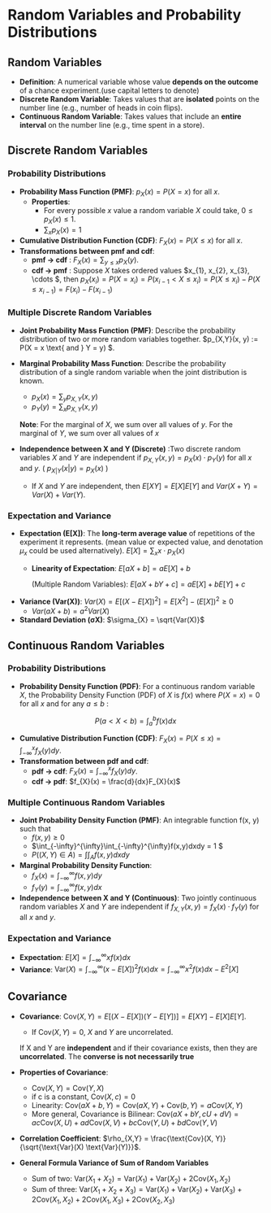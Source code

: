 # Random Variables and Probability Distributions

## Random Variables
- **Definition**: A numerical variable whose value **depends on the outcome** of a chance experiment.(use capital letters to denote)
- **Discrete Random Variable**: Takes values that are **isolated** points on the number line (e.g., number of heads in coin flips).
- **Continuous Random Variable**: Takes values that include an **entire interval** on the number line (e.g., time spent in a store).
## Discrete Random Variables
### Probability Distributions
- **Probability Mass Function (PMF)**: $p_X(x) = P(X = x)$ for all $x$.
  - **Properties**:
    - For every possible $x$ value a random variable $X$ could
take,  $0 \leq p_X(x) \leq 1$.
    - $\sum_x p_X(x) = 1$
- **Cumulative Distribution Function (CDF)**: $F_X(x) = P(X \leq x)$ for all $x$.
- **Transformations between pmf and cdf**:
  - **pmf $\rightarrow$ cdf** : $F_X(x) = \sum_{y \leq x} p_X(y)$.
  - **cdf $\rightarrow$ pmf** : Suppose $X$ takes ordered values $x_{1}, x_{2}, x_{3}, \cdots $, then $p_X(x_i) = P(X = x_i) = P(x_{i-1} < X \leq x_i) = P(X \leq x_i) - P(X \leq x_{i-1}) = F(x_i) - F(x_{i-1})$


### Multiple Discrete Random Variables
- **Joint Probability Mass Function (PMF)**:  Describe the probability distribution of two or more random variables together. $p_{X,Y}(x, y) := P(X = x \text{ and } Y = y) $.
- **Marginal Probability Mass Function**: Describe the probability distribution of a single random variable when the joint distribution is known.
  - $p_X(x) = \sum_y p_{X,Y}(x, y)$
  - $p_Y(y) = \sum_x p_{X,Y}(x, y)$
    
  **Note**: For the marginal of $X$, we sum over all values of $y$. For the marginal of $Y$, we sum over all values of $x$
- **Independence between X and Y (Discrete)** :Two discrete random variables $X$ and $Y$ are independent if $p_{X,Y}(x, y) = p_X(x) \cdot p_Y(y)$ for all $x$ and $y$. ( $p_{X|Y}(x|y) = p_X(x)$ )
  -  If $X$ and $Y$ are independent, then $E[XY] = E[X]E[Y]$ and $Var(X + Y) = Var(X) +Var(Y)$.

### Expectation and Variance
- **Expectation (E[X])**: The **long-term average value** of repetitions of the experiment it represents. (mean value or expected value, and denotation $\mu_{x}$ could be used alternatively). $E[X] = \sum_x x \cdot p_X(x)$
  - **Linearity of Expectation**: $E[aX + b] = aE[X] + b$
    
    (Multiple Random Variables): $E[aX + bY + c] = aE[X] + bE[Y] + c$
- **Variance (Var(X))**: $Var(X) = E[(X - E[X])^2] = E[X^2] - (E[X])^2 \geq 0$
  - $Var(aX + b) = a^2Var(X)$
- **Standard Deviation (σX)**: $\sigma_{X} = \sqrt{Var(X)}$


## Continuous Random Variables
### Probability Distributions
- **Probability Density Function (PDF)**: For a continuous random variable $X$, the Probability Density Function (PDF) of $X$ is $f(x)$ where $P(X = x) = 0$ for all $x$ and for any $a \leq b$ :
  
<div align="center">
  
  $P(a < X < b) = \int_a^b f(x)dx$
</div>
  
- **Cumulative Distribution Function (CDF)**: $F_{X}(x)= P(X \leq x) = \int_{-\infty}^x f_{X}(y)dy$.
- **Transformation between pdf and cdf**:
  - **pdf $\rightarrow$ cdf**: $F_{X}(x) = \int_{-\infty}^x f_{X}(y)dy$.
  - **cdf $\rightarrow$ pdf**: $f_{X}(x) = \frac{d}{dx}F_{X}(x)$

### Multiple Continuous Random Variables
- **Joint Probability Density Function (PMF)**:  An integrable function f(x, y) such that
  - $f(x,y) \geq 0$
  - $\int_{-\infty}^{\infty}\int_{-\infty}^{\infty}f(x,y)dxdy = 1 $
  - $P((X,Y)\in A) = \int\int_{A} f(x,y)dxdy$
- **Marginal Probability Density Function**:
  - $f_X(x) = \int_{-\infty}^{\infty} f(x, y)dy$
  - $f_Y(y) = \int_{-\infty}^{\infty} f(x, y)dx$
- **Independence between X and Y (Continuous)**: Two jointly continuous random variables $X$ and $Y$ are independent if $f_{X,Y}(x, y) = f_X(x) \cdot f_Y(y)$ for all $x$ and $y$.
  
### Expectation and Variance
- **Expectation**: $E[X] = \int_{-\infty}^{\infty} xf(x)dx$
- **Variance**: $\text{Var}(X) = \int_{-\infty}^{\infty} (x - E[X])^2 f(x)dx = \int_{-\infty}^{\infty} x^2f(x)dx - E^2[X]$

## Covariance
- **Covariance**: $\text{Cov}(X, Y) = E[(X - E[X])(Y - E[Y])] = E[XY] - E[X]E[Y]$.
  - If $\text{Cov}(X, Y) = 0$, $X$ and $Y$ are uncorrelated.
    
  If X and Y are **independent** and if their covariance exists, then they are
**uncorrelated**. The **converse is not necessarily true**
- **Properties of Covariance**:
  - $\text{Cov}(X, Y) =\text{Cov}(Y, X)$
  - if c is a constant, $\text{Cov}(X, c) = 0$
  - Linearity: $\text{Cov}(aX+b, Y) = \text{Cov}(aX, Y) + \text{Cov}(b, Y) = a\text{Cov}(X, Y)$
  - More general, Covariance is Bilinear: $\text{Cov}(aX + bY, cU + dV) = ac\text{Cov}(X, U) + ad\text{Cov}(X,V)+ bc\text{Cov}(Y, U) + bd\text{Cov}(Y,V)$
- **Correlation Coefficient**: $\rho_{X,Y} = \frac{\text{Cov}(X, Y)}{\sqrt{\text{Var}(X) \text{Var}(Y)}}$.
- **General Formula Variance of Sum of Random Variables**
  - Sum of two:  $\text{Var}(X_1 + X_2) = \text{Var}(X_1) + \text{Var}(X_2) + 2\text{Cov}(X_1, X_2)$
  - Sum of three: $\text{Var}(X_1 + X_2 + X_3) = \text{Var}(X_1) + \text{Var}(X_2) + \text{Var}(X_3) + 2\text{Cov}(X_1, X_2) + 2\text{Cov}(X_1, X_3) + 2\text{Cov}(X_2, X_3)$

